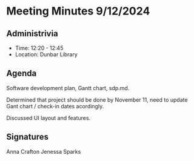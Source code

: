# Meeting Minutes 9/12/2024

## Administrivia
* Time: 12:20 - 12:45
* Location: Dunbar Library

## Agenda
Software development plan, Gantt chart, sdp.md.

Determined that project should be done by November 11, 
need to update Gant chart / check-in dates acordingly.

Discussed UI layout and features. 

## Signatures
Anna Crafton 
Jenessa Sparks
